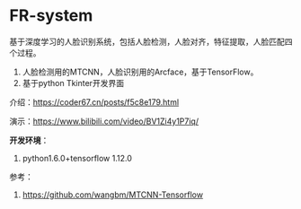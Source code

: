 # FR-system
基于深度学习的人脸识别系统，包括人脸检测，人脸对齐，特征提取，人脸匹配四个过程。  
1. 人脸检测用的MTCNN，人脸识别用的Arcface，基于TensorFlow。
2. 基于python Tkinter开发界面

介绍：https://coder67.cn/posts/f5c8e179.html

演示：https://www.bilibili.com/video/BV1Zi4y1P7iq/

**开发环境**：
1. python1.6.0+tensorflow 1.12.0

参考：

1. https://github.com/wangbm/MTCNN-Tensorflow
